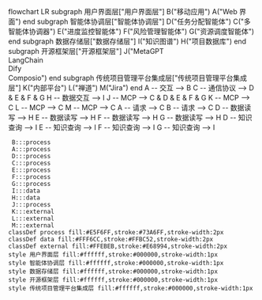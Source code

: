 flowchart LR
 subgraph 用户界面层["用户界面层"]
        B("移动应用")
        A("Web 界面")
  end
 subgraph 智能体协调层["智能体协调层"]
        D("任务分配智能体")
        C("多智能体协调器")
        E("进度监控智能体")
        F("风险管理智能体")
        G("资源调度智能体")
  end
 subgraph 数据存储层["数据存储层"]
        I("知识图谱")
        H("项目数据库")
  end
 subgraph 开源框架层["开源框架层"]
        J("MetaGPT<br>LangChain<br>Dify<br>Composio")
  end
 subgraph 传统项目管理平台集成层["传统项目管理平台集成层"]
        K("内部平台")
        L("禅道")
        M("Jira")
  end
    A -- 交互 --> B
    C -- 通信协议 --> D & E & F & G
    H -- 数据交互 --> I
    J -- MCP --> C & D & E & F & G
    K -- MCP --> C
    L -- MCP --> C
    M -- MCP --> C
    A -- 请求 --> C
    B -- 请求 --> C
    D -- 数据读写 --> H
    E -- 数据读写 --> H
    F -- 数据读写 --> H
    G -- 数据读写 --> H
    D -- 知识查询 --> I
    E -- 知识查询 --> I
    F -- 知识查询 --> I
    G -- 知识查询 --> I

     B:::process
     A:::process
     D:::process
     C:::process
     E:::process
     F:::process
     G:::process
     I:::data
     H:::data
     J:::process
     K:::external
     L:::external
     M:::external
    classDef process fill:#E5F6FF,stroke:#73A6FF,stroke-width:2px
    classDef data fill:#FFF6CC,stroke:#FFBC52,stroke-width:2px
    classDef external fill:#FFEBEB,stroke:#E68994,stroke-width:2px
    style 用户界面层 fill:#ffffff,stroke:#000000,stroke-width:1px
    style 智能体协调层 fill:#ffffff,stroke:#000000,stroke-width:1px
    style 数据存储层 fill:#ffffff,stroke:#000000,stroke-width:1px
    style 开源框架层 fill:#ffffff,stroke:#000000,stroke-width:1px
    style 传统项目管理平台集成层 fill:#ffffff,stroke:#000000,stroke-width:1px


